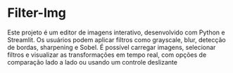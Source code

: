 # Filter-Img
Este projeto é um editor de imagens interativo, desenvolvido com Python e Streamlit. Os usuários podem aplicar filtros como grayscale, blur, detecção de bordas, sharpening e Sobel. É possível carregar imagens, selecionar filtros e visualizar as transformações em tempo real, com opções de comparação lado a lado ou usando um controle deslizante
